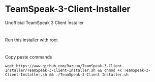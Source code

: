 # TeamSpeak-3-Client-Installer
Unofficial TeamSpeak 3 Client Installer
#
Run this installer with root
#
Copy paste commands
```
wget https://www.github.com/Razuuu/TeamSpeak-3-Client-Installer/TeamSpeak-3-Client-Installer.sh && chmod +x TeamSpeak-3-Client-Installer.sh && ./TeamSpeak-3-Client-Installer.sh
```
